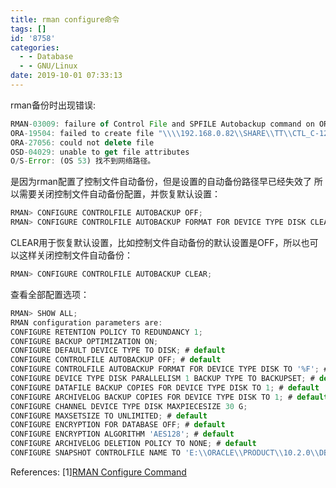 ```yaml
---
title: rman configure命令
tags: []
id: '8758'
categories:
  - - Database
  - - GNU/Linux
date: 2019-10-01 07:33:13
---
```



<!-- more -->
rman备份时出现错误:
```js
RMAN-03009: failure of Control File and SPFILE Autobackup command on ORA_DISK_1 channel at 10/01/2019 00:31:53
ORA-19504: failed to create file "\\\\192.168.0.82\\SHARE\\TT\\CTL_C-1276927241-20191001-00"
ORA-27056: could not delete file
OSD-04029: unable to get file attributes
O/S-Error: (OS 53) 找不到网络路径。
```
是因为rman配置了控制文件自动备份，但是设置的自动备份路径早已经失效了
所以需要关闭控制文件自动备份配置，并恢复默认设置：
```js
RMAN> CONFIGURE CONTROLFILE AUTOBACKUP OFF;
RMAN> CONFIGURE CONTROLFILE AUTOBACKUP FORMAT FOR DEVICE TYPE DISK CLEAR;
```

CLEAR用于恢复默认设置，比如控制文件自动备份的默认设置是OFF，所以也可以这样关闭控制文件自动备份：
```js
RMAN> CONFIGURE CONTROLFILE AUTOBACKUP CLEAR;
```

查看全部配置选项：
```js
RMAN> SHOW ALL;
RMAN configuration parameters are:
CONFIGURE RETENTION POLICY TO REDUNDANCY 1;
CONFIGURE BACKUP OPTIMIZATION ON;
CONFIGURE DEFAULT DEVICE TYPE TO DISK; # default
CONFIGURE CONTROLFILE AUTOBACKUP OFF; # default
CONFIGURE CONTROLFILE AUTOBACKUP FORMAT FOR DEVICE TYPE DISK TO '%F'; # default
CONFIGURE DEVICE TYPE DISK PARALLELISM 1 BACKUP TYPE TO BACKUPSET; # default
CONFIGURE DATAFILE BACKUP COPIES FOR DEVICE TYPE DISK TO 1; # default
CONFIGURE ARCHIVELOG BACKUP COPIES FOR DEVICE TYPE DISK TO 1; # default
CONFIGURE CHANNEL DEVICE TYPE DISK MAXPIECESIZE 30 G;
CONFIGURE MAXSETSIZE TO UNLIMITED; # default
CONFIGURE ENCRYPTION FOR DATABASE OFF; # default
CONFIGURE ENCRYPTION ALGORITHM 'AES128'; # default
CONFIGURE ARCHIVELOG DELETION POLICY TO NONE; # default
CONFIGURE SNAPSHOT CONTROLFILE NAME TO 'E:\\ORACLE\\PRODUCT\\10.2.0\\DB_1\\DATABASE\\SNCFORCL.ORA'; # default
```

References:
\[1\][RMAN Configure Command](http://www.juliandyke.com/Research/RMAN/ConfigureCommand.php)
